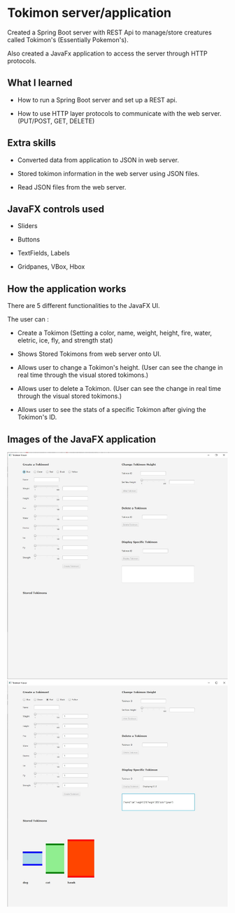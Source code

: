# Tokimon server/application

Created a Spring Boot server with REST Api to manage/store creatures called Tokimon's (Essentially Pokemon's). 

Also created a JavaFx application to access the server through HTTP protocols.

## What I learned

* How to run a Spring Boot server and set up a REST api.

* How to use HTTP layer protocols to communicate with the web server. (PUT/POST, GET, DELETE)

## Extra skills

* Converted data from application to JSON in web server.

* Stored tokimon information in the web server using JSON files. 

* Read JSON files from the web server.

## JavaFX controls used

* Sliders

* Buttons 

* TextFields, Labels

* Gridpanes, VBox, Hbox

## How the application works

There are 5 different functionalities to the JavaFX UI. 

The user can :

* Create a Tokimon (Setting a color, name, weight, height, fire, water, eletric, ice, fly, and strength stat)

* Shows Stored Tokimons from web server onto UI.

* Allows user to change a Tokimon's height. (User can see the change in real time through the visual stored tokimons.)

* Allows user to delete a Tokimon. (User can see the change in real time through the visual stored tokimons.)

* Allows user to see the stats of a specific Tokimon after giving the Tokimon's ID.

## Images of the JavaFX application

<a href="https://github.com/RedDogClifford/tokimonServer-Application/">
  <img src="tokimon Images/Tokimon Viewer.jpg">
</a>

<a href="https://github.com/RedDogClifford/tokimonServer-Application/">
  <img src="tokimon Images/Tokimon Viewer 2.jpg">
</a>
